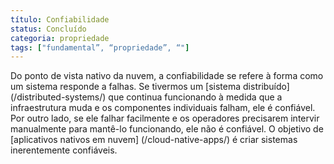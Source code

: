 ```yaml
---
título: Confiabilidade
status: Concluído
categoria: propriedade
tags: ["fundamental”, “propriedade”, “"]
---
```


Do ponto de vista nativo da nuvem, a confiabilidade se refere à forma como um sistema responde a falhas. 
Se tivermos um [sistema distribuído] (/distributed-systems/) que continua funcionando à medida que a infraestrutura muda e os componentes individuais falham, ele é confiável. 
Por outro lado, se ele falhar facilmente e os operadores precisarem intervir manualmente para mantê-lo funcionando, ele não é confiável. 
O objetivo de [aplicativos nativos em nuvem] (/cloud-native-apps/) é criar sistemas inerentemente confiáveis.
